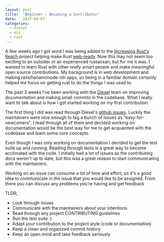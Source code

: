 ```yaml
---
layout: post
title:  "Beginner - Becoming a Contributor"
date:   2017-09-07
categories:
  - diesel
  - oss
  - rust
---
```

A few weeks ago I got word I was being added to the [Increasing Rust's Reach]() project helping make Rust [web-ready]().
Now this may not seem too exciting to an outsider or an experienced rustacean, but for me it was.
I wanted to learn Rust with other *really smart* people and make meaningful open source contributions.
My background is in web development and making rails/hanami/node-ish apps,
so being in a familiar domain certainly helped me focus on getting rust to do the things I was used to.

The past 3 weeks I've been working with the [Diesel]() team on improving documentation and making small commits in the codebase.
What I really want to talk about is how I got started working on my first contribution.

The first thing I did was read through Diesel's [github issues]().
Luckily the maintainers were nice enough to tag a bunch of issues as "easy-for-newcomers".
I read through all of them and decided working on documentation would be the best way for
me to get acquainted with the codebase and learn some core concepts.

Even though I was only working on documentation I decided to get the test suite up and running.
Reading through tests is a great way to become acclimated with the code.
I initially had a lot of issues as the contributing docs weren't up to date,
but this was a great reason to start communicating with the maintainers.

Working on an issue can consume a lot of time and effort,
so it's a good idea to communicate in the issue that you would like to be assigned.
From there you can discuss any problems you're having and get feedback

TLDR;

- Look through issues
- Communicate with the maintainers about your intentions
- Read through any project CONTRIBUTING guidelines
- Run the test suite ;)
- Adapt your contribution to the project style (code or documentation)
- Keep a clean and organized commit history
- Keep an open mind and take feedback seriously

[Increasing Rust's Reach]: https://blog.rust-lang.org/2017/06/27/Increasing-Rusts-Reach.html
[web-ready]: http://www.arewewebyet.org/
[Diesel]: http://www.diesel.rs
[github issues]: https://github.com/diesel-rs/diesel/issues
